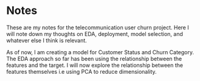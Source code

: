 # Notes

These are my notes for the telecommunication user churn project. Here I will note down my thoughts on EDA, deployment, model selection, and whatever else I think is relevant.

As of now, I am creating a model for Customer Status and Churn Category. The EDA approach so far has been using the relationship between the features and the target. I will now explore the relationship between the features themselves i.e using PCA to reduce dimensionality.
